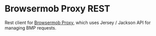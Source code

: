 # Browsermob Proxy REST

Rest client for [Browsermob Proxy](https://github.com/lightbody/browsermob-proxy), which uses Jersey / Jackson API for managing BMP requests.